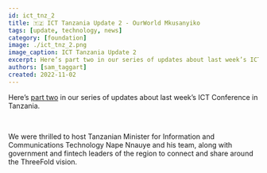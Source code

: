 ```yaml
---
id: ict_tnz_2
title: 🇹🇿 ICT Tanzania Update 2 - OurWorld Mkusanyiko
tags: [update, technology, news]
category: [foundation]
image: ./ict_tnz_2.png
image_caption: ICT Tanzania Update 2
excerpt: Here’s part two in our series of updates about last week’s ICT Conference in Tanzania.
authors: [sam_taggart]
created: 2022-11-02
---
```


Here’s [part two](https://forum.threefold.io/t/ict-tanzania-update-2-ourworld-mkusanyiko/3459) in our series of updates about last week’s ICT Conference in Tanzania.

<br/>

We were thrilled to host Tanzanian Minister for Information and Communications Technology Nape Nnauye and his team, along with government and fintech leaders of the region to connect and share around the ThreeFold vision.
